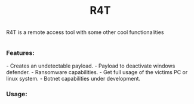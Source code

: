 
<h1 align="center">R4T</h1>

<div style="display: flex;">

 R4T is a remote access tool with some other cool functionalities

</div>







### Features:


<div style="display: flex;">
- Creates an undetectable payload.
- Payload to deactivate windows defender.
- Ransomware capabilities.
- Get full usage of the victims PC or linux system.
- Botnet capabilities under development.
 

</div>


### Usage:

<div style="display: flex;">



</div>









































